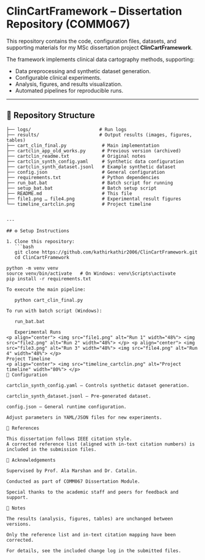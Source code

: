 # ClinCartFramework – Dissertation Repository (COMM067)

This repository contains the code, configuration files, datasets, and supporting materials for my MSc dissertation project **ClinCartFramework**.  

The framework implements clinical data cartography methods, supporting:
- Data preprocessing and synthetic dataset generation.
- Configurable clinical experiments.
- Analysis, figures, and results visualization.
- Automated pipelines for reproducible runs.

---

## 📂 Repository Structure

```plaintext
├── logs/                         # Run logs
├── results/                      # Output results (images, figures, tables)
├── cart_clin_final.py             # Main implementation
├── cartclin_app_old_works.py      # Previous version (archived)
├── cartclin_readme.txt            # Original notes
├── cartclin_synth_config.yaml     # Synthetic data configuration
├── cartclin_synth_dataset.jsonl   # Example synthetic dataset
├── config.json                    # General configuration
├── requirements.txt               # Python dependencies
├── run_bat.bat                    # Batch script for running
├── setup_bat.bat                  # Batch setup script
├── README.md                      # This file
├── file1.png … file4.png          # Experimental result figures
└── timeline_cartclin.png          # Project timeline


---

## ⚙️ Setup Instructions

1. Clone this repository:
   ```bash
   git clone https://github.com/kathirkathir2006/ClinCartFramework.git
   cd ClinCartFramework
   
python -m venv venv
source venv/bin/activate   # On Windows: venv\Scripts\activate
pip install -r requirements.txt

To execute the main pipeline:

   python cart_clin_final.py

To run with batch script (Windows):

   run_bat.bat

   Experimental Runs
<p align="center"> <img src="file1.png" alt="Run 1" width="48%"> <img src="file2.png" alt="Run 2" width="48%"> </p> <p align="center"> <img src="file3.png" alt="Run 3" width="48%"> <img src="file4.png" alt="Run 4" width="48%"> </p>
Project Timeline
<p align="center"> <img src="timeline_cartclin.png" alt="Project timeline" width="80%"> </p>
🧪 Configuration

cartclin_synth_config.yaml – Controls synthetic dataset generation.

cartclin_synth_dataset.jsonl – Pre-generated dataset.

config.json – General runtime configuration.

Adjust parameters in YAML/JSON files for new experiments.

📄 References

This dissertation follows IEEE citation style.
A corrected reference list (aligned with in-text citation numbers) is included in the submission files.

🙏 Acknowledgements

Supervised by Prof. Ala Marshan and Dr. Catalin.

Conducted as part of COMM067 Dissertation Module.

Special thanks to the academic staff and peers for feedback and support.

📌 Notes

The results (analysis, figures, tables) are unchanged between versions.

Only the reference list and in-text citation mapping have been corrected.

For details, see the included change log in the submitted files.


